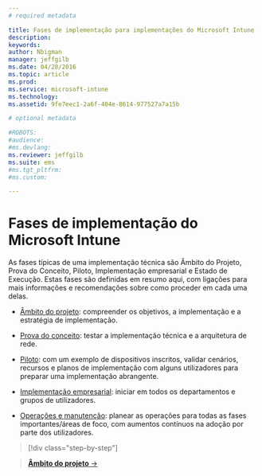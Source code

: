 ```yaml
---
# required metadata

title: Fases de implementação para implementações do Microsoft Intune | Microsoft Intune
description:
keywords:
author: Nbigman
manager: jeffgilb
ms.date: 04/28/2016
ms.topic: article
ms.prod:
ms.service: microsoft-intune
ms.technology:
ms.assetid: 9fe7eec1-2a6f-404e-8614-977527a7a15b

# optional metadata

#ROBOTS:
#audience:
#ms.devlang:
ms.reviewer: jeffgilb
ms.suite: ems
#ms.tgt_pltfrm:
#ms.custom:

---
```



# Fases de implementação do Microsoft Intune
As fases típicas de uma implementação técnica são Âmbito do Projeto, Prova do Conceito, Piloto, Implementação empresarial e Estado de Execução. Estas fases são definidas em resumo aqui, com ligações para mais informações e recomendações sobre como proceder em cada uma delas.

<!--these phase descriptions below are way too short -->

-   [Âmbito do projeto](project-scope.md): compreender os objetivos, a implementação e a estratégia de implementação.

-   [Prova do conceito](proof-of-concept.md): testar a implementação técnica e a arquitetura de rede.

-   [Piloto](pilot.md): com um exemplo de dispositivos inscritos, validar cenários, recursos e planos de implementação com alguns utilizadores para preparar uma implementação abrangente.

-   [Implementação empresarial](enterprise-rollout.md): iniciar em todos os departamentos e grupos de utilizadores.

-   [Operações e manutenção](operations-and-maintenance.md): planear as operações para todas as fases importantes/áreas de foco, com aumentos contínuos na adoção por parte dos utilizadores.

<!--
These should be linked to topics in the plan & design section once it is back in the TOC
## Rolling out policies and apps
These topics will help you plan for the rollout of new policies and apps:
-   **[Roll out policies](policy-rollout.md)**

-   **[Roll out apps](application-rollout.md)**
-->


>[!div class="step-by-step"]

>[**Âmbito do projeto** &rarr;](project-scope.md)  


<!--HONumber=May16_HO2-->


